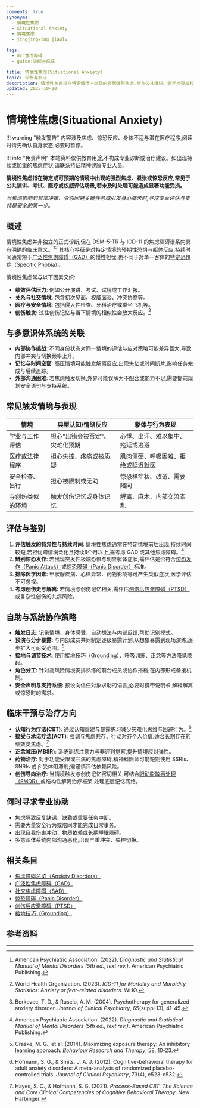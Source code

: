 ```yaml
---
comments: true
synonyms:
  - 情境性焦虑
  - Situational Anxiety
  - 情境焦虑
  - jingjingxing jiaolv

tags:
  - dx:焦虑障碍
  - guide:诊断与临床

title: 情境性焦虑(Situational Anxiety)
topic: 诊断与临床
description: 情境性焦虑指在特定情境中出现的短期强烈焦虑,常与公共演讲、医学检查或权威评估相关。条目解析触发机制、多意识体系统常见诱因、评估要点与多层支持策略,协助制定安全管理计划。
updated: 2025-10-20
---
```


# 情境性焦虑(Situational Anxiety)

!!! warning "触发警告"
    内容涉及焦虑、惊恐反应、身体不适与潜在医疗程序,阅读时请先确认自身状态,必要时暂停。

!!! info "免责声明"
    本站资料仅供教育用途,不构成专业诊断或治疗建议。如出现持续或加重的焦虑症状,请联系持证精神健康专业人员。

**情境性焦虑指在特定或可预期的情境中出现的强烈焦虑、紧张或惊恐反应,常见于公共演讲、考试、医疗或权威评估场景,若未及时处理可能造成显著功能受损。**

_当焦虑影响到日常决策、令你回避关键任务或引发身心痛苦时,寻求专业评估与支持是安全的第一步。_

## 概述

情境性焦虑并非独立的正式诊断,但在 DSM-5-TR 与 ICD-11 的焦虑障碍谱系内具有明确的临床意义。[^apa2022anx][^who2023anx] 其核心特征是对特定情境的预期性恐惧与躯体反应,持续时间通常短于[广泛性焦虑障碍（GAD）](Generalized-Anxiety-Disorder-GAD.md)的慢性担忧,也不同于对单一客体的[特定恐惧症（Specific Phobia）](Specific-Phobia.md)。

情境性焦虑常与以下因素交织: 

- **绩效评估压力**: 例如公开演讲、考试、试镜或工作汇报。
- **关系与社交情境**: 包含初次见面、权威面谈、冲突协商等。
- **医疗与安全情境**: 包括侵入性检查、牙科治疗或乘坐飞机等。
- **创伤触发**: 过往创伤记忆与当下情境的相似性会放大反应。[^borkovec2004]

## 与多意识体系统的关联

- **内部协作挑战**: 不同身份状态对同一情境的评估与应对策略可能差异巨大,导致内部冲突与切换频率上升。
- **记忆与时间空窗**: 高压情境可能触发解离反应,出现失忆或时间断片,影响任务完成与后续追踪。
- **外部沟通困难**: 若焦虑触发切换,外界可能误解为不配合或能力不足,需要提前规划安全语句与支持系统。

## 常见触发情境与表现

| 情境 | 典型认知/情绪反应 | 躯体与行为表现 |
| --- | --- | --- |
| 学业与工作评估 | 担心"出错会被否定"、灾难化预期 | 心悸、出汗、难以集中、拖延或逃避 |
| 医疗或法律程序 | 担心失控、疼痛或被质疑 | 肌肉僵硬、呼吸困难、拒绝或延迟就医 |
| 安全检查、出行 | 担心被限制或无助 | 惊恐样症状、改道、需要陪同 |
| 与创伤类似的环境 | 触发创伤记忆或身体记忆 | 解离、麻木、内部交流紊乱 |

## 评估与鉴别

1. **评估触发的特异性与持续时间**: 情境性焦虑通常在特定情境前后出现,持续时间较短,若担忧跨情境泛化且持续6个月以上,需考虑 GAD 或其他焦虑障碍。[^apa2022anx]
2. **辨别惊恐发作**: 若出现突发性极端恐惧与明显躯体症状,需评估是否符合[惊恐发作（Panic Attack）](Panic-Attack.md)或[惊恐障碍（Panic Disorder）](Panic-Disorder.md)标准。
3. **排除医学因素**: 甲状腺疾病、心律异常、药物影响等可产生类似症状,医学评估不可忽视。
4. **考虑创伤史与解离**: 若情境与创伤记忆相关,需评估[创伤后应激障碍（PTSD）](PTSD.md)或复杂性创伤的共病风险。

## 自助与系统协作策略

- **触发日志**: 记录情境、身体感受、自动想法与内部反馈,帮助识别模式。
- **预演与分步暴露**: 与内部成员共同制定逐级暴露计划,从想象暴露到现场演练,逐步扩大可耐受范围。[^craske2014]
- **接地与调节技术**: 使用[接地技巧（Grounding）](Grounding.md)、呼吸训练、正念等方法降低唤起。
- **角色分工**: 针对高风险情境安排熟练的前台成员或协作搭档,在内部形成备援机制。
- **安全声明与支持系统**: 预设向信任对象求助的语言,必要时携带说明卡,解释解离或惊恐时的需求。

## 临床干预与治疗方向

- **认知行为疗法(CBT)**: 通过认知重建与暴露练习减少灾难化思维与回避行为。[^hofmann2012]
- **接受与承诺疗法(ACT)**: 强调与焦虑共存、行动对齐个人价值,适合长期存在的绩效类焦虑。[^hayes2021]
- **正念减压(MBSR)**: 系统训练注意力与非评判觉察,提升情境应对弹性。
- **药物治疗**: 对于功能受限或共病的焦虑障碍,精神科医师可能短期使用 SSRIs、SNRIs 或 β 受体阻滞剂;需谨慎评估依赖风险。
- **创伤导向治疗**: 当情境触发与创伤记忆密切相关,可结合[眼动脱敏再处理（EMDR）](Eye-Movement-Desensitization-Reprocessing-EMDR.md)或结构性解离治疗框架,处理底层记忆网络。

## 何时寻求专业协助

- 焦虑导致反复缺课、缺勤或重要任务中断。
- 需要大量安全行为或陪同才能完成日常事务。
- 出现自我伤害冲动、物质依赖或长期睡眠障碍。
- 多意识体系统内部沟通恶化,出现严重冲突、失控切换。

## 相关条目

- [焦虑障碍总览（Anxiety Disorders）](Anxiety-Disorders.md)
- [广泛性焦虑障碍（GAD）](Generalized-Anxiety-Disorder-GAD.md)
- [社交焦虑障碍（SAD）](Social-Anxiety-Disorder.md)
- [惊恐障碍（Panic Disorder）](Panic-Disorder.md)
- [创伤后应激障碍（PTSD）](PTSD.md)
- [接地技巧（Grounding）](Grounding.md)

## 参考资料

[^apa2022anx]: American Psychiatric Association. (2022). *Diagnostic and Statistical Manual of Mental Disorders (5th ed., text rev.)*. American Psychiatric Publishing.
[^who2023anx]: World Health Organization. (2023). *ICD-11 for Mortality and Morbidity Statistics: Anxiety or fear-related disorders*. WHO.
[^borkovec2004]: Borkovec, T. D., & Ruscio, A. M. (2004). Psychotherapy for generalized anxiety disorder. *Journal of Clinical Psychiatry*, 65(suppl 13), 41-45.
[^craske2014]: Craske, M. G., et al. (2014). Maximizing exposure therapy: An inhibitory learning approach. *Behaviour Research and Therapy*, 58, 10-23.
[^hofmann2012]: Hofmann, S. G., & Smits, J. A. J. (2012). Cognitive-behavioral therapy for adult anxiety disorders: A meta-analysis of randomized placebo-controlled trials. *Journal of Clinical Psychiatry*, 73(4), e523-e532.
[^hayes2021]: Hayes, S. C., & Hofmann, S. G. (2021). *Process-Based CBT: The Science and Core Clinical Competencies of Cognitive Behavioral Therapy*. New Harbinger.
---
